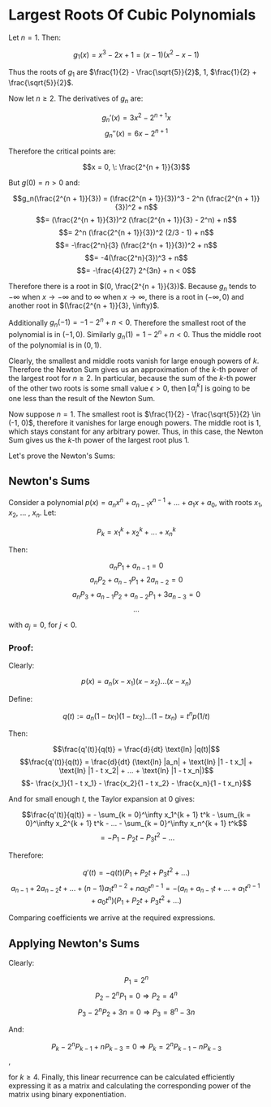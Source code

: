# Largest Roots Of Cubic Polynomials

Let $n = 1$. Then:

$$g_1(x) = x^3 - 2x + 1 = (x - 1) (x^2 - x - 1)$$

Thus the roots of $g_1$ are $\frac{1}{2} - \frac{\sqrt{5}}{2}$, $1$, $\frac{1}{2} + \frac{\sqrt{5}}{2}$.

Now let $n \geq 2$. The derivatives of $g_n$ are:

$$g_n'(x) = 3x^2 - 2^{n + 1}x$$
$$g_n''(x) = 6x - 2^{n + 1}$$

Therefore the critical points are:

$$x = 0, \: \frac{2^{n + 1}}{3}$$

But $g(0) = n > 0$ and:

$$g_n(\frac{2^{n + 1}}{3}) = (\frac{2^{n + 1}}{3})^3 - 2^n (\frac{2^{n + 1}}{3})^2 + n$$
$$= (\frac{2^{n + 1}}{3})^2 (\frac{2^{n + 1}}{3} - 2^n) + n$$
$$= 2^n (\frac{2^{n + 1}}{3})^2 (2/3 - 1) + n$$
$$= -\frac{2^n}{3} (\frac{2^{n + 1}}{3})^2 + n$$
$$= -4(\frac{2^n}{3})^3 + n$$
$$= -\frac{4}{27} 2^{3n} + n < 0$$

Therefore there is a root in $(0, \frac{2^{n + 1}}{3})$. Because $g_n$ tends to $-\infty$ when $x \rightarrow -\infty$ and to $\infty$ when $x \rightarrow \infty$, there is a root in $(-\infty, 0)$ and another root in $(\frac{2^{n + 1}}{3}, \infty)$.

Additionally $g_n(-1) = -1 - 2^n + n < 0$. Therefore the smallest root of the polynomial is in $(-1, 0)$. Similarly $g_n(1) = 1 - 2^n + n < 0$. Thus the middle root of the polynomial is in $(0, 1)$.

Clearly, the smallest and middle roots vanish for large enough powers of $k$. Therefore the Newton Sum gives us an approximation of the $k$-th power of the largest root for $n \geq 2$. In particular, because the sum of the $k$-th power of the other two roots is some small value $\epsilon > 0$, then $\lfloor a_i^k \rfloor$ is going to be one less than the result of the Newton Sum.

Now suppose $n = 1$. The smallest root is $\frac{1}{2} - \frac{\sqrt{5}}{2} \in (-1, 0)$, therefore it vanishes for large enough powers. The middle root is $1$, which stays constant for any arbitrary power. Thus, in this case, the Newton Sum gives us the $k$-th power of the largest root plus $1$.

Let's prove the Newton's Sums:

## Newton's Sums

Consider a polynomial $p(x) = a_n x^n + a_{n - 1} x^{n - 1} + ... + a_1 x + a_0$, with roots $x_1$, $x_2$, ... , $x_n$. Let:

$$P_k = x_1^k + x_2^k + ... + x_n^k$$

Then:

$$a_n P_1 + a_{n - 1} = 0$$
$$a_n P_2 + a_{n - 1} P_1 + 2 a_{n - 2} = 0$$
$$a_n P_3 + a_{n - 1} P_2 + a_{n - 2} P_1 + 3 a_{n - 3}= 0$$
$$...$$

with $a_j = 0$, for $j < 0$.

### Proof:

Clearly:

$$p(x) = a_n (x - x_1) (x - x_2) ... (x - x_n)$$

Define:

$$q(t) := a_n (1 - t x_1) (1 - t x_2) ... (1 - t x_n) = t^n p(1/t)$$

Then:

$$\frac{q'(t)}{q(t)} = \frac{d}{dt} \text{ln} |q(t)|$$
$$\frac{q'(t)}{q(t)} = \frac{d}{dt} (\text{ln} |a_n| + \text{ln} |1 - t x_1| + \text{ln} |1 - t x_2| + ... + \text{ln} |1 - t x_n|)$$
$$- \frac{x_1}{1 - t x_1} - \frac{x_2}{1 - t x_2} - \frac{x_n}{1 - t x_n}$$

And for small enough $t$, the Taylor expansion at $0$ gives:

$$\frac{q'(t)}{q(t)} = - \sum_{k = 0}^\infty x_1^{k + 1} t^k - \sum_{k = 0}^\infty x_2^{k + 1} t^k - ... - \sum_{k = 0}^\infty x_n^{k + 1} t^k$$
$$= - P_1 - P_2 t - P_3 t^2 - ...$$

Therefore:

$$q'(t) = - q(t) (P_1 + P_2 t + P_3 t^2 + ...)$$
$$a_{n - 1} + 2 a_{n - 2} t + ... + (n - 1) a_1 t^{n - 2} + n a_0 t^{n - 1} = - (a_n + a_{n - 1} t + ... + a_1 t^{n - 1} + a_0 t^n) (P_1 + P_2 t + P_3 t^2 + ...)$$

Comparing coefficients we arrive at the required expressions.

## Applying Newton's Sums

Clearly:

$$P_1 = 2^n$$
$$P_2 - 2^n P_1 = 0 \Rightarrow P_2 = 4^n$$
$$P_3 - 2^n P_2 + 3n = 0 \Rightarrow P_3 = 8^n - 3n$$

And:

$$P_k - 2^n P_{k - 1} + n P_{k - 3} = 0 \Rightarrow P_k = 2^n P_{k - 1} - n P_{k - 3}$$,

for $k \geq 4$. Finally, this linear recurrence can be calculated efficiently expressing it as a matrix and calculating the corresponding power of the matrix using binary exponentiation.
